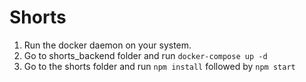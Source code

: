 # Shorts

1. Run the docker daemon on your system.
2. Go to shorts_backend folder and run ```docker-compose up -d```
3. Go to the shorts folder and run ```npm install``` followed by ```npm start```



